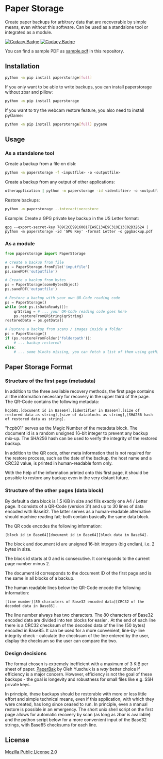 # Paper Storage

Create paper backups for arbitrary data that are recoverable by simple means, even without this software.
Can be used as a standalone tool or integrated as a module.

[![Codacy Badge](https://api.codacy.com/project/badge/Grade/e2215b5bf74e45d4a7bfb5eff5c41ba3)](https://app.codacy.com/gh/schroeding/paperstorage?utm_source=github.com&utm_medium=referral&utm_content=schroeding/paperstorage&utm_campaign=Badge_Grade) [![Codacy Badge](https://app.codacy.com/project/badge/Coverage/bd3aeab0a9d74e1183e7e5788ff13335)](https://www.codacy.com/gh/schroeding/paperstorage/dashboard?utm_source=github.com&utm_medium=referral&utm_content=schroeding/paperstorage&utm_campaign=Badge_Coverage)

You can find a sample PDF as [sample.pdf](sample.pdf) in this repository.

## Installation

```bash
python -m pip install paperstorage[full]
```

If you only want to be able to write backups, you can install paperstorage without zbar and pillow:
```bash
python -m pip install paperstorage
```

If you want to try the webcam restore feature, you also need to install pyGame:
```bash
python -m pip install paperstorage[full] pygame
```

## Usage

### As a standalone tool

Create a backup from a file on disk:
```bash
python -m paperstorage -f <inputfile> -o <outputfile>
```

Create a backup from any output of other applications:
```bash
otherapplication | python -m paperstorage -id <identifier> -o <outputfile>
```

Restore backups:
```bash
python -m paperstorage --interactiverestore
```

Example: Create a GPG private key backup in the US Letter format:
```
gpg --export-secret-key 789C2CE9916081FEA9E134E9C310E13C02D32624 | python -m paperstorage -id 'GPG Key' -format Letter -o gpgbackup.pdf
```

### As a module

```python
from paperstorage import PaperStorage

# Create a backup from file
ps = PaperStorage.fromFile('inputfile')
ps.savePDF('outputfile')

# Create a backup from bytes
ps = PaperStorage(someBytesObject)
ps.savePDF('outputfile')

# Restore a backup with your own QR-Code reading code
ps = PaperStorage()
while (not ps.isDataReady()):
	qrString = # ... your QR-Code reading code goes here
	ps.restoreFromQRString(qrString)
restoredData = ps.getData()

# Restore a backup from scans / images inside a folder
ps = PaperStorage()
if (ps.restoreFromFolder('folderpath')):
	# ... backup restored!
else:
	# ... some blocks missing, you can fetch a list of them using getMissingBlocks()
```
## Paper Storage Format

### Structure of the first page (metadata)

In addition to the three available recovery methods, the first page contains all the information necessary for recovery in the upper third of the page. The QR-Code contains the following metadata:

```
hcpb01,[document id in Base64],[identifier in Base64],[size of restored data as string],[size of datablocks as string],[SHA256 hash of restored data as string].
```

"hcpb01" serves as the Magic Number of the metadata block. The document id is a random unsigned 16-bit integer to prevent any backup mix-up. The SHA256 hash can be used to verify the integrity of the restored backup.

In addition to the QR code, other meta information that is not required for the restore process, such as the date of the backup, the host name and a CRC32 value, is printed in human-readable form only.

With the help of the information printed onto this first page, it should be possible to restore any backup even in the very distant future.

### Structure of the other pages (data block)

By default a data block is 1.5 KiB in size and fills exactly one A4 / Letter page. It consists of a QR-Code (version 31) and up to 30 lines of data encoded with Base32. The latter serves as a human-readable alternative should machine reading fail; both contain basically the same data block.

The QR code encodes the following information:

```
[block id in Base64][document id in Base64][block data in Base64].
```

The block and document id are unsigned 16-bit integers (big endian), i.e. 2 bytes in size.

The block id starts at 0 and is consecutive. It corresponds to the current page number minus 2.

The document id corresponds to the document ID of the first page and is the same in all blocks of a backup.

The human readable lines below the QR-Code encode the following information:

```
[line number][80 characters of Base32 encoded data][CRC32 of the decoded data in Base85].
```

The line number always has two characters. The 80 characters of Base32 encoded data are divided into ten blocks for easier . At the end of each line there is a CRC32 checksum of the decoded data of the line (50 bytes) encoded in Base85. It can be used for a more convenient, line-by-line integrity check - calculate the checksum of the line entered by the user, display the checksum so the user can compare the two.

### Design decisions

The format chosen is extremely inefficient with a maximum of 3 KiB per sheet of paper. [PaperBak](http://ollydbg.de/Paperbak/) by Oleh Yuschuk is a *way* better choice if efficiency is a major concern.
However, efficiency is not the goal of these backups - the goal is longevity and robustness for small files like e.g. SSH private keys.

In principle, these backups should be restorable with more or less little effort and simple technical means, even if this application, with which they were created, has long since ceased to run. In principle, even a manual restore is possible in an emergency. The short unix shell script on the first page allows for automatic recovery by scan (as long as zbar is available) and the python script below for a more convenient input of the Base32 strings, with Base85 checksums for each line.


## License

[Mozilla Public License 2.0](https://choosealicense.com/licenses/mpl-2.0/)